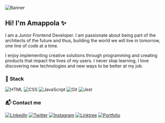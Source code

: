![Banner](https://imagizer.imageshack.com/img923/9783/lpIy2V.png)
## **Hi! I'm Amappola** ✨
I am a Junior Frontend Developer. I am passionate about being part of the architects of the future and thus, building the world we will live in tomorrow, one line of code at a time.

I enjoy implementing creative solutions through programming and creating products that impact the lives of my users. I never stop learning, I love discovering new technologies and new ways to be better at my job.


### 🤖 **Stack**
![HTML](https://imagizer.imageshack.com/img923/8532/JG8FsR.png)
![CSS](https://imagizer.imageshack.com/img924/6360/heqP2C.png)
![JavaScript](https://imagizer.imageshack.com/img922/8339/woHqHK.png)
![Git](https://imagizer.imageshack.com/img924/4479/MTP7Nc.png)
![Jest](https://imagizer.imageshack.com/img923/6271/LR3TPv.png)

### 📬 Contact me
[![LinkedIn](https://imagizer.imageshack.com/img922/6057/Si4Tg6.png)](https://www.linkedin.com/in/ana-maria-porras-pinto-30a602211?lipi=urn%3Ali%3Apage%3Ad_flagship3_profile_view_base_contact_details%3BNUaVaFfOQrqXVyfYbETWDg%3D%3D)
[![Twitter](https://imagizer.imageshack.com/img923/4545/5UVnEm.png)](https://twitter.com/amappola7)
[![Instagram](https://imagizer.imageshack.com/img923/882/UQHGBG.png)](https://www.instagram.com/amappola7/)
[![Linktree](https://imagizer.imageshack.com/img924/1442/ifCTwj.png)](https://linktr.ee/amappola7)
[![Portfolio](https://imagizer.imageshack.com/img924/1808/G2cyZh.png)](https://amappola7.github.io/amappola-portfolio/)


<!--


- 🔭 I’m currently working on ...
- 🌱 I’m currently learning ...
- 👯 I’m looking to collaborate on ...
- 🤔 I’m looking for help with ...
- 💬 Ask me about ...
- 📫 How to reach me: ...
- 😄 Pronouns: ...
- ⚡ Fun fact: ...
-->
